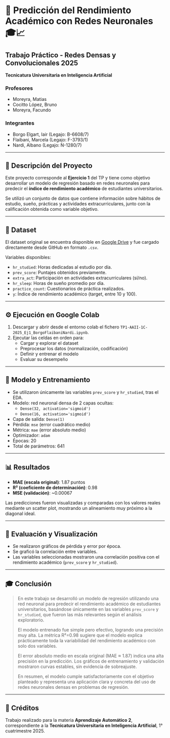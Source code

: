 # 📘 Predicción del Rendimiento Académico con Redes Neuronales 🎓📈

## Trabajo Práctico - Redes Densas y Convolucionales 2025  
**Tecnicatura Universitaria en Inteligencia Artificial**

### Profesores
* Moreyra, Matias  
* Cocitto López, Bruno  
* Moreyra, Facundo  

### Integrantes
* Borgo Elgart, Iair (Legajo: B-6608/7)
* Flaibani, Marcela (Legajo: F-3793/1)
* Nardi, Albano (Legajo: N-1280/7)

---

## 📌 Descripción del Proyecto

Este proyecto corresponde al **Ejercicio 1** del TP y tiene como objetivo desarrollar un modelo de regresión basado en redes neuronales para predecir el **índice de rendimiento académico** de estudiantes universitarios.  

Se utilizó un conjunto de datos que contiene información sobre hábitos de estudio, sueño, prácticas y actividades extracurriculares, junto con la calificación obtenida como variable objetivo.

---

## 🧾 Dataset

El dataset original se encuentra disponible en [Google Drive](https://drive.google.com/file/d/1mfpXVLqDJah-sO0CF29LjKUz5NtKjZqc/view?usp=drive_link) y fue cargado directamente desde GitHub en formato `.csv`.

Variables disponibles:
- `hr_studied`: Horas dedicadas al estudio por día.
- `prev_score`: Puntajes obtenidos previamente.
- `extra_act`: Participación en actividades extracurriculares (sí/no).
- `hr_sleep`: Horas de sueño promedio por día.
- `practice_count`: Cuestionarios de práctica realizados.
- `y`: Índice de rendimiento académico (target, entre 10 y 100).

---

## ⚙️ Ejecución en Google Colab

1. Descargar y abrir desde el entorno colab el fichero `TP1-AAII-1C-2025_Ej1_BorgoFlaibaniNardi.ipynb`.
2. Ejecutar las celdas en orden para:
   - Cargar y explorar el dataset
   - Preprocesar los datos (normalización, codificación)
   - Definir y entrenar el modelo
   - Evaluar su desempeño

---

## 🧠 Modelo y Entrenamiento

- Se utilizaron únicamente las variables `prev_score` y `hr_studied`, tras el EDA.
- Modelo: red neuronal densa de 2 capas ocultas:
  - `Dense(32, activation='sigmoid')`
  - `Dense(16, activation='sigmoid')`
- Capa de salida: `Dense(1)`
- Pérdida: `mse` (error cuadrático medio)
- Métrica: `mae` (error absoluto medio)
- Optimizador: `adam`
- Épocas: 20
- Total de parámetros: 641

---

## 📊 Resultados

- **MAE (escala original)**: 1.87 puntos
- **R² (coeficiente de determinación)**: 0.98  
- **MSE (validación)**: ~0.00067

Las predicciones fueron visualizadas y comparadas con los valores reales mediante un scatter plot, mostrando un alineamiento muy próximo a la diagonal ideal.

---

## 🧪 Evaluación y Visualización

- Se realizaron gráficos de pérdida y error por época.
- Se graficó la correlación entre variables.
- Las variables seleccionadas mostraron una correlación positiva con el rendimiento académico (`prev_score` y `hr_studied`).

---

## 🎓 Conclusión

> En este trabajo se desarrolló un modelo de regresión utilizando una red neuronal para predecir el rendimiento académico de estudiantes universitarios, basándose únicamente en las variables `prev_score` y `hr_studied`, que fueron las más relevantes según el análisis exploratorio.
>
> El modelo entrenado fue simple pero efectivo, logrando una precisión muy alta. La métrica R²=0.98 sugiere que el modelo explica prácticamente toda la variabilidad del rendimiento académico con solo dos variables.
>
> El error absoluto medio en escala original (MAE ≈ 1.87) indica una alta precisión en la predicción. Los gráficos de entrenamiento y validación mostraron curvas estables, sin evidencia de sobreajuste.
>
> En resumen, el modelo cumple satisfactoriamente con el objetivo planteado y representa una aplicación clara y concreta del uso de redes neuronales densas en problemas de regresión.

---

## 📝 Créditos

Trabajo realizado para la materia **Aprendizaje Automático 2**, correspondiente a la **Tecnicatura Universitaria en Inteligencia Artificial**, 1° cuatrimestre 2025.
